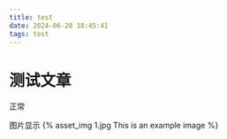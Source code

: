 ```yaml
---
title: test
date: 2024-06-28 18:45:41
tags: test
---
```

# 测试文章

正常

图片显示
{% asset_img 1.jpg This is an example image %}
